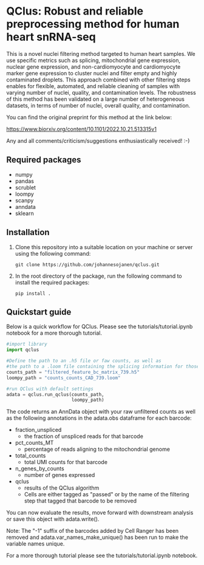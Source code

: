 # QClus: Robust and reliable preprocessing method for human heart snRNA-seq

This is a novel nuclei filtering method targeted to human heart samples. We use specific metrics such as splicing, mitochondrial gene expression, nuclear gene expression, and non-cardiomyocyte and cardiomyocyte marker gene expression to cluster nuclei and filter empty and highly contaminated droplets. This approach combined with other filtering steps enables for flexible, automated, and reliable cleaning of samples with varying number of nuclei, quality, and contamination levels. The robustness of this method has been validated on a large number of heterogeneous datasets, in terms of number of nuclei, overall quality, and contamination. 

You can find the original preprint for this method at the link below:

https://www.biorxiv.org/content/10.1101/2022.10.21.513315v1

Any and all comments/criticism/suggestions enthusiastically received! :-)

## Required packages

- numpy
- pandas
- scrublet    
- loompy
- scanpy
- anndata
- sklearn


## Installation

1. Clone this repository into a suitable location on your machine or server using the following command:

    ```git clone https://github.com/johannesojanen/qclus.git```
    
2. In the root directory of the package, run the following command to install the required packages:

    ```pip install .```

## Quickstart guide

Below is a quick workflow for QClus. Please see the tutorials/tutorial.ipynb notebook for a more thorough tutorial.


```python
#import library
import qclus

#Define the path to an .h5 file or faw counts, as well as 
#the path to a .loom file containing the splicing information for those same counts
counts_path = "filtered_feature_bc_matrix_739.h5"
loompy_path = "counts_counts_CAD_739.loom"

#run QClus with default settings
adata = qclus.run_qclus(counts_path,  
                        loompy_path)
```


The code returns an AnnData object with your raw unfiltered counts as well as the following annotations in the adata.obs dataframe for each barcode: 

- fraction_unspliced
    - the fraction of unspliced reads for that barcode
- pct_counts_MT
    - percentage of reads aligning to the mitochondrial genome
- total_counts
    - total UMI counts for that barcode
- n_genes_by_counts
    - number of genes expressed
- qclus
    - results of the QClus algorithm
    - Cells are either tagged as "passed" or by the name of the filtering step that tagged that barcode to be removed

You can now evaluate the results, move forward with downstream analysis or save this object with adata.write().

Note: The "-1" suffix of the barcodes added by Cell Ranger has been removed and adata.var_names_make_unique() has been run to make the variable names unique.

For a more thorough tutorial please see the tutorials/tutorial.ipynb notebook.